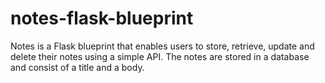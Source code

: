 # notes-flask-blueprint
Notes is a Flask blueprint that enables users to store, retrieve, update and delete their notes using a simple API. The notes are stored in a database and consist of a title and a body.
